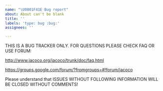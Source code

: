 ```yaml
---
name: "\U0001F41E Bug report"
about: About can't be blank
title: ''
labels: 'type: bug :bug:'
assignees: ''

---
```


THIS IS A BUG TRACKER ONLY. FOR QUESTIONS PLEASE CHECK FAQ OR USE FORUM:

http://www.jacoco.org/jacoco/trunk/doc/faq.html

https://groups.google.com/forum/?fromgroups=#!forum/jacoco

Please understand that
ISSUES WITHOUT FOLLOWING INFORMATION WILL BE CLOSED WITHOUT COMMENTS!
